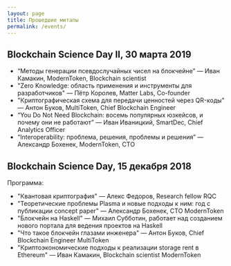 ```yaml
---
layout: page
title: Прошедшие митапы
permalink: /events/
---
```


## Blockchain Science Day II, 30 марта 2019
* “Методы генерации псевдослучайных чисел на блокчейне” — Иван Камакин, ModernToken, Blockchain scientist                          
* "Zero Knowledge: область применения и инструменты для разработчиков" — Пётр Королев, Matter Labs, Co-founder
* "Криптографическая схема для передачи ценностей через QR-коды" — Антон Буков, MultiToken, Chief Blockchain Engineer
* “You Do Not Need Blockchain: восемь популярных юзкейсов, и почему они не работают” — Иван Иваницкий, SmartDec, Chief Analytics Officer
* “Interoperability: проблема, решения, проблемы и решения” — Александр Бохенек, ModernToken, CTO


## Blockchain Science Day, 15 декабря 2018

Программа:
* "Квантовая криптография" — Алекс Федоров, Research fellow RQC
* "Теоретические проблемы Plasma и новые подходы к ним: год с публикации concept paper" — Александр Бохенек, CTO ModernToken
* "Блокчейн на Haskell" — Михаил Субботин, работает над созданием нового портала для ведения проектов на Haskell
* "Что такое блокчейн глазами инженера" — Антон Буков, Chief Blockchain Engineer MultiToken
* "Криптоэкономические подходы к реализации storage rent в Ethereum" — Иван Камакин, Blockchain scientist ModernToken
